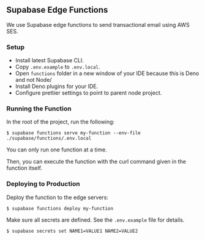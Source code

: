 ## Supabase Edge Functions

We use Supabase edge functions to send transactional email using AWS SES.

### Setup

- Install latest Supabase CLI.
- Copy `.env.example` to `.env.local`.
- Open `functions` folder in a new window of your IDE because this is Deno and not Node/
- Install Deno plugins for your IDE.
- Configure prettier settings to point to parent node project.

### Running the Function

In the root of the project, run the following:

```shell
$ supabase functions serve my-function --env-file ./supabase/functions/.env.local
```

You can only run one function at a time.

Then, you can execute the function with the curl command given in the function itself.

### Deploying to Production

Deploy the function to the edge servers:

```shell
$ supabase functions deploy my-function
```

Make sure all secrets are defined. See the `.env.example` file for details.

```shell
$ supabase secrets set NAME1=VALUE1 NAME2=VALUE2
```
